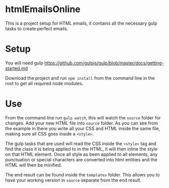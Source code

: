 # htmlEmailsOnline
This is a project setup for HTML emails, it contains all the necessary gulp tasks to create perfect emails.

# Setup

You will need gulp https://github.com/gulpjs/gulp/blob/master/docs/getting-started.md

Download the project and run ```npm install``` from the command line in the root to get all required node modules.

# Use

From the command line run ```gulp watch```, this will watch the ```source``` folder for changes. Add your new HTML file into ```source``` folder. As you can see from the example in there you write all your CSS and HTML inside the same file, making sure all CSS goes inside a ```<style>```.

The gulp tasks that are used will read the CSS inside the ```<style>``` tag and find the class it is being applied to in the HTML, it will then inline the style on that HTML element. Once all style as been applied to all elements, any punctuation or special characters are converted into html entities and the HTML will then be minified.

The end result can be found inside the ```templates``` folder. This allows you to have your working version in ```source``` separate from the end result.